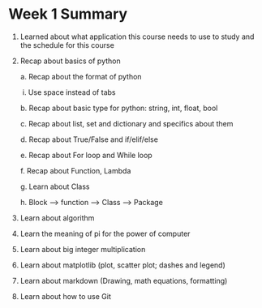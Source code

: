 # Week 1 Summary

1. Learned about what application this course needs to use to study and the schedule for this course

2. Recap about basics of python

   a.    Recap about the format of python

   ​		i.   Use space instead of tabs

   b.    Recap about basic type for python: string, int, float, bool

   c.    Recap about list, set and dictionary and specifics about them

   d.	Recap about True/False and if/elif/else

   e.	Recap about For loop and While loop

   f.	Recap about Function, Lambda

   g.	Learn about Class

   h.	Block --> function --> Class --> Package

3. Learn about algorithm

4. Learn the meaning of pi for the power of computer

5. Learn about big integer multiplication

6. Learn about matplotlib (plot, scatter plot; dashes and legend)

7. Learn about markdown (Drawing, math equations, formatting)

8. Learn about how to use Git

